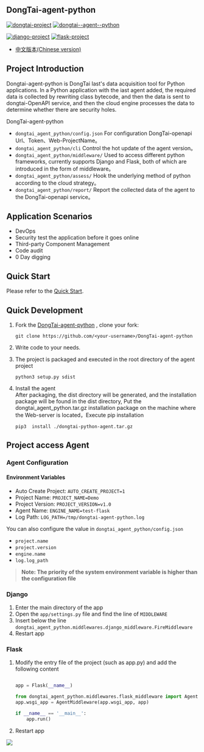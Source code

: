 ## DongTai-agent-python

[![dongtai-project](https://img.shields.io/badge/DongTai-v1.1.1-blue)](https://github.com/HXSecurity/DongTai)
[![dongtai--agent--python](https://img.shields.io/badge/DongTai--agent--python-v1.1.1-blue)](https://github.com/HXSecurity/DongTai-agent-python)

[![django-project](https://img.shields.io/badge/Supported%20versions%20of%20Django-3.0.x,3.1.x,3.2.x-blue)](https://www.djangoproject.com/)
[![flask-project](https://img.shields.io/badge/Supported%20versions%20of%20Flask-1.0.x,1.1.x,1.2.x-blue)](https://palletsprojects.com/p/flask/)

- [中文版本(Chinese version)](README.ZH_CN.md)

## Project Introduction

Dongtai-agent-python is DongTai Iast's data acquisition tool for Python applications. In a Python application with the iast agent added, the required data is collected by rewriting class bytecode, and then the data is sent to dongtai-OpenAPI service, and then the cloud engine processes the data to determine whether there are security holes.

DongTai-agent-python  

- `dongtai_agent_python/config.json` For configuration DongTai-openapi Url、Token、Web-ProjectName。
- `dongtai_agent_python/cli` Control the hot update of the agent version。
- `dongtai_agent_python/middleware/` Used to access different python frameworks, currently supports Django and Flask, both of which are introduced in the form of middleware。
- `dongtai_agent_python/assess/` Hook the underlying method of python according to the cloud strategy。
- `dongtai_agent_python/report/` Report the collected data of the agent to the DongTai-openapi service。

## Application Scenarios

- DevOps
- Security test the application before it goes online
- Third-party Component Management
- Code audit
- 0 Day digging

## Quick Start

Please refer to the [Quick Start](https://doc.dongtai.io/en/02_start/index.html).

## Quick Development

1. Fork the [DongTai-agent-python](https://github.com/HXSecurity/DongTai-agent-python) , clone your fork:
   ```
   git clone https://github.com/<your-username>/DongTai-agent-python
   ```
2. Write code to your needs.
3. The project is packaged and executed in the root directory of the agent project
     ```shell
     python3 setup.py sdist
     ```
4. Install the agent \
   After packaging, the dist directory will be generated, and the installation package will be found in the dist directory, Put the dongtai_agent_python.tar.gz installation package on the machine where the Web-server is located，Execute pip installation 
 
      ```shell
      pip3  install ./dongtai-python-agent.tar.gz 
      ```
  
## Project access Agent

### Agent Configuration

#### Environment Variables

* Auto Create Project: `AUTO_CREATE_PROJECT=1`
* Project Name: `PROJECT_NAME=Demo`
* Project Version: `PROJECT_VERSION=v1.0`
* Agent Name: `ENGINE_NAME=test-flask`
* Log Path: `LOG_PATH=/tmp/dongtai-agent-python.log`

You can also configure the value in `dongtai_agent_python/config.json`
  * `project.name`
  * `project.version`
  * `engine.name`
  * `log.log_path`

> **Note: The priority of the system environment variable is higher than the configuration file**

### Django 

1. Enter the main directory of the app
2. Open the `app/settings.py` file and find the line of `MIDDLEWARE`
3. Insert below the line `dongtai_agent_python.middlewares.django_middleware.FireMiddleware`
4. Restart app

### Flask

1. Modify the entry file of the project (such as app.py) and add the following content
    ```python
    
    app = Flask(__name__)

    from dongtai_agent_python.middlewares.flask_middleware import AgentMiddleware
    app.wsgi_app = AgentMiddleware(app.wsgi_app, app)
    
    if __name__ == '__main__':
        app.run()
    ```
2. Restart app

<img src="https://static.scarf.sh/a.png?x-pxid=e8ec5bbb-2869-4a6d-876d-f2e66bf408f2" />
